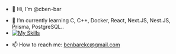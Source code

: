 - 👋 Hi, I’m @cben-bar
<!---
- 👀 I’m interested in ...
--->
- 🌱 I’m currently learning C, C++, Docker, React, Next.JS, Nest.JS, Prisma, PostgreSQL..
- [![My Skills](https://skillicons.dev/icons?i=c,cpp,docker,mysql,nginx,postgres,prisma,react,nestjs,nextjs)](https://skillicons.dev)
<!---
- 💞️ I’m looking to collaborate on ...
--->
- 📫 How to reach me: benbarekc@gmail.com
<!---
[![cben-bar's 42 stats](https://badge42.vercel.app/api/v2/clkmw022q012208l8kko6j36d/stats?cursusId=21&coalitionId=302)](https://github.com/JaeSeoKim/badge42)
--->
